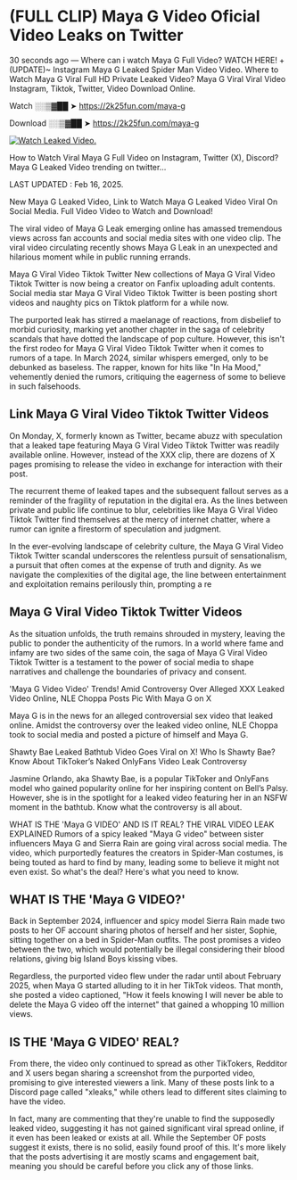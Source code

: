 # (FULL CLIP) Maya G Video Oficial Video Leaks on Twitter

30 seconds ago — Where can i watch Maya G Full Video? WATCH HERE! +(UPDATE)~ Instagram Maya G Leaked Spider Man Video Video. Where to Watch Maya G Viral Full HD Private Leaked Video? Maya G Viral Viral Video Instagram, Tiktok, Twitter, Video Download Online.

Watch ░░▒▓██ ➤ https://2k25fun.com/maya-g

Download ░░▒▓██ ➤ https://2k25fun.com/maya-g

[![Watch Leaked Video.](https://miro.medium.com/v2/resize:fit:828/format:webp/1*cilzJN44JGOrTw9NJCrNHA.gif "Watch Leaked Video")](https://2k25fun.com/maya-g)

How to Watch Viral Maya G Full Video on Instagram, Twitter (X), Discord? Maya G Leaked Video trending on twitter...

LAST UPDATED : Feb 16, 2025.

New Maya G Leaked Video, Link to Watch Maya G Leaked Video Viral On Social Media. Full Video Video to Watch and Download!

The viral video of Maya G Leak emerging online has amassed tremendous views across fan accounts and social media sites with one video clip. The viral video circulating recently shows Maya G Leak in an unexpected and hilarious moment while in public running errands.

Maya G Viral Video Tiktok Twitter New collections of Maya G Viral Video Tiktok Twitter is now being a creator on Fanfix uploading adult contents. Social media star Maya G Viral Video Tiktok Twitter is been posting short videos and naughty pics on Tiktok platform for a while now.

The purported leak has stirred a maelanage of reactions, from disbelief to morbid curiosity, marking yet another chapter in the saga of celebrity scandals that have dotted the landscape of pop culture. However, this isn't the first rodeo for Maya G Viral Video Tiktok Twitter when it comes to rumors of a tape. In March 2024, similar whispers emerged, only to be debunked as baseless. The rapper, known for hits like "In Ha Mood," vehemently denied the rumors, critiquing the eagerness of some to believe in such falsehoods.

## Link Maya G Viral Video Tiktok Twitter Videos

On Monday, X, formerly known as Twitter, became abuzz with speculation that a leaked tape featuring Maya G Viral Video Tiktok Twitter was readily available online. However, instead of the XXX clip, there are dozens of X pages promising to release the video in exchange for interaction with their post.

The recurrent theme of leaked tapes and the subsequent fallout serves as a reminder of the fragility of reputation in the digital era. As the lines between private and public life continue to blur, celebrities like Maya G Viral Video Tiktok Twitter find themselves at the mercy of internet chatter, where a rumor can ignite a firestorm of speculation and judgment.

In the ever-evolving landscape of celebrity culture, the Maya G Viral Video Tiktok Twitter scandal underscores the relentless pursuit of sensationalism, a pursuit that often comes at the expense of truth and dignity. As we navigate the complexities of the digital age, the line between entertainment and exploitation remains perilously thin, prompting a re

##  Maya G Viral Video Tiktok Twitter Videos

As the situation unfolds, the truth remains shrouded in mystery, leaving the public to ponder the authenticity of the rumors. In a world where fame and infamy are two sides of the same coin, the saga of Maya G Viral Video Tiktok Twitter is a testament to the power of social media to shape narratives and challenge the boundaries of privacy and consent.

'Maya G Video Video' Trends! Amid Controversy Over Alleged XXX Leaked Video Online, NLE Choppa Posts Pic With Maya G on X

Maya G is in the news for an alleged controversial sex video that leaked online. Amidst the controversy over the leaked video online, NLE Choppa took to social media and posted a picture of himself and Maya G.

Shawty Bae Leaked Bathtub Video Goes Viral on X! Who Is Shawty Bae? Know About TikToker’s Naked OnlyFans Video Leak Controversy

Jasmine Orlando, aka Shawty Bae, is a popular TikToker and OnlyFans model who gained popularity online for her inspiring content on Bell’s Palsy. However, she is in the spotlight for a leaked video featuring her in an NSFW moment in the bathtub. Know what the controversy is all about.

WHAT IS THE 'Maya G VIDEO' AND IS IT REAL? THE VIRAL VIDEO LEAK EXPLAINED Rumors of a spicy leaked "Maya G video" between sister influencers Maya G and Sierra Rain are going viral across social media. The video, which purportedly features the creators in Spider-Man costumes, is being touted as hard to find by many, leading some to believe it might not even exist. So what's the deal? Here's what you need to know.

## WHAT IS THE 'Maya G VIDEO?'

Back in September 2024, influencer and spicy model Sierra Rain made two posts to her OF account sharing photos of herself and her sister, Sophie, sitting together on a bed in Spider-Man outfits. The post promises a video between the two, which would potentially be illegal considering their blood relations, giving big Island Boys kissing vibes.

Regardless, the purported video flew under the radar until about February 2025, when Maya G started alluding to it in her TikTok videos. That month, she posted a video captioned, "How it feels knowing I will never be able to delete the Maya G video off the internet" that gained a whopping 10 million views.

## IS THE 'Maya G VIDEO' REAL?

From there, the video only continued to spread as other TikTokers, Redditor and X users began sharing a screenshot from the purported video, promising to give interested viewers a link. Many of these posts link to a Discord page called "xleaks," while others lead to different sites claiming to have the video.

In fact, many are commenting that they're unable to find the supposedly leaked video, suggesting it has not gained significant viral spread online, if it even has been leaked or exists at all. While the September OF posts suggest it exists, there is no solid, easily found proof of this. It's more likely that the posts advertising it are mostly scams and engagement bait, meaning you should be careful before you click any of those links.